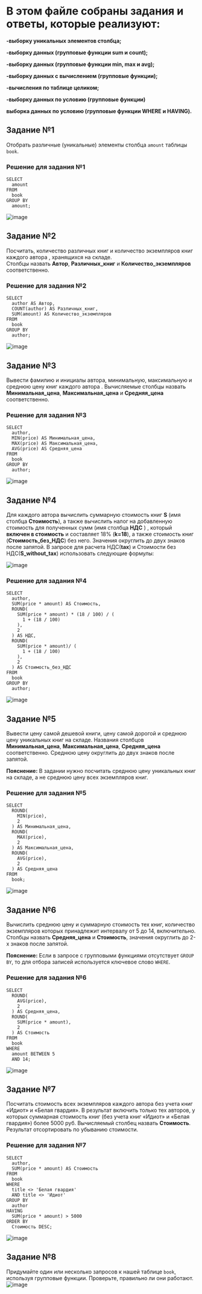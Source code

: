 # В этом файле собраны задания и ответы, которые реализуют:

**-выборку уникальных элементов столбца;**

**-выборку данных (групповые функции sum и count);**

**-выборку данных (групповые функции min, max и avg);**

**-выборку данных с вычислением (групповые функции);**

**-вычисления по таблице целиком;**

**-выборку данных по условию (групповые функции)**

**выборка данных по условию (групповые функции WHERE и HAVING).**

## Задание №1
Отобрать различные (уникальные) элементы столбца `amount` таблицы `book`.

### Решение для задания №1
```
SELECT 
  amount 
FROM 
  book 
GROUP BY 
  amount;
```
![image](https://github.com/00Julie00/SQL/assets/115406267/e9f56e9b-46d3-4ed7-8af9-155261355b18)

## Задание №2
Посчитать, количество различных книг и количество экземпляров книг каждого автора , хранящихся на складе.  
Столбцы назвать **Автор**, **Различных_книг** и **Количество_экземпляров** соответственно.

### Решение для задания №2
```
SELECT 
  author AS Автор, 
  COUNT(author) AS Различных_книг, 
  SUM(amount) AS Количество_экземпляров 
FROM 
  book 
GROUP BY 
  author;
```
![image](https://github.com/00Julie00/SQL/assets/115406267/319146c7-62f8-472e-9e07-9d975adc126d)


## Задание №3

Вывести фамилию и инициалы автора, минимальную, максимальную и среднюю цену книг каждого автора . 
Вычисляемые столбцы назвать **Минимальная_цена**, **Максимальная_цена** и **Средняя_цена** соответственно.

### Решение для задания №3
```
SELECT 
  author, 
  MIN(price) AS Минимальная_цена, 
  MAX(price) AS Максимальная_цена, 
  AVG(price) AS Средняя_цена 
FROM 
  book 
GROUP BY 
  author;
```
![image](https://github.com/00Julie00/SQL/assets/115406267/0c4bef95-2f05-41d7-ac33-a50f520f97ae)

## Задание №4

Для каждого автора вычислить суммарную стоимость книг **S** (имя столбца **Стоимость**), а также вычислить налог на добавленную стоимость  для полученных сумм (имя столбца **НДС** ) , который **включен в стоимость** и составляет 18% (**k=18**),  а также стоимость книг  (**Стоимость_без_НДС**) без него. Значения округлить до двух знаков после запятой. В запросе для расчета НДС(**tax**)  и Стоимости без НДС(**S_without_tax**) использовать следующие формулы:

![image](https://github.com/00Julie00/SQL/assets/115406267/9db1e8fd-42f1-4fb6-821f-ffcd40127397)

### Решение для задания №4
```
SELECT 
  author, 
  SUM(price * amount) AS Стоимость, 
  ROUND(
    SUM(price * amount) * (18 / 100) / (
      1 + (18 / 100)
    ), 
    2
  ) AS НДС, 
  ROUND(
    SUM(price * amount)/ (
      1 + (18 / 100)
    ), 
    2
  ) AS Стоимость_без_НДС 
FROM 
  book 
GROUP BY 
  author;
```
![image](https://github.com/00Julie00/SQL/assets/115406267/7d38a6f9-f4f1-4f49-96c2-f137431cbf19)

## Задание №5

Вывести  цену самой дешевой книги, цену самой дорогой и среднюю цену уникальных книг на складе. Названия столбцов **Минимальная_цена**, **Максимальная_цена**, **Средняя_цена** соответственно. 
Среднюю цену округлить до двух знаков после запятой.

**Пояснение:** В задании нужно посчитать среднюю цену уникальных книг на складе, а не среднюю цену всех экземпляров книг.

### Решение для задания №5
```
SELECT 
  ROUND(
    MIN(price), 
    2
  ) AS Минимальная_цена, 
  ROUND(
    MAX(price), 
    2
  ) AS Максимальная_цена, 
  ROUND(
    AVG(price), 
    2
  ) AS Средняя_цена 
FROM 
  book;
```
![image](https://github.com/00Julie00/SQL/assets/115406267/631fbc28-3a4a-4e2a-9207-c709d0c2e0bf)

## Задание №6
Вычислить среднюю цену и суммарную стоимость тех книг, количество экземпляров которых принадлежит интервалу от 5 до 14, включительно. 
Столбцы назвать **Средняя_цена** и **Стоимость**, значения округлить до 2-х знаков после запятой.

**Пояснение:** Если в запросе с групповыми функциями отсутствует `GROUP BY`, то для отбора записей используется ключевое слово `WHERE`.

### Решение для задания №6
```
SELECT 
  ROUND(
    AVG(price), 
    2
  ) AS Средняя_цена, 
  ROUND(
    SUM(price * amount), 
    2
  ) AS Стоимость 
FROM 
  book 
WHERE 
  amount BETWEEN 5 
  AND 14;
```
![image](https://github.com/00Julie00/SQL/assets/115406267/fca97e70-7a26-4422-8bd7-dfa34ba36b3c)

## Задание №7
Посчитать стоимость всех экземпляров каждого автора без учета книг «Идиот» и «Белая гвардия». В результат включить только тех авторов, у которых суммарная стоимость книг (без учета книг «Идиот» и «Белая гвардия») более 5000 руб. Вычисляемый столбец назвать **Стоимость**. Результат отсортировать по убыванию стоимости.

### Решение для задания №7
```
SELECT 
  author, 
  SUM(price * amount) AS Стоимость 
FROM 
  book 
WHERE 
  title <> 'Белая гвардия' 
  AND title <> 'Идиот' 
GROUP BY 
  author 
HAVING 
  SUM(price * amount) > 5000 
ORDER BY 
  Стоимость DESC;
```
![image](https://github.com/00Julie00/SQL/assets/115406267/eb111ad6-d1af-47a3-8bb0-b94bef582392)

## Задание №8
Придумайте один или несколько запросов к нашей таблице `book`, используя групповые функции. Проверьте, правильно ли они работают.
![image](https://github.com/00Julie00/SQL/assets/115406267/d1bd3834-dca1-402d-8b0d-8c7902f96941)






